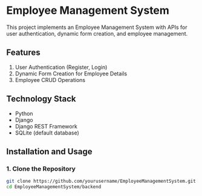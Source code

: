 # Employee Management System

This project implements an Employee Management System with APIs for user authentication, dynamic form creation, and employee management.

## Features
1. User Authentication (Register, Login)
2. Dynamic Form Creation for Employee Details
3. Employee CRUD Operations

## Technology Stack
- Python
- Django
- Django REST Framework
- SQLite (default database)

## Installation and Usage

### 1. Clone the Repository
```bash
git clone https://github.com/yourusername/EmployeeManagementSystem.git
cd EmployeeManagementSystem/backend
